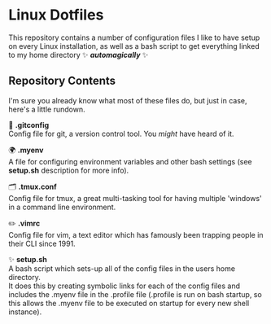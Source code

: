 # Linux Dotfiles
This repository contains a number of configuration files I like to have setup on every Linux installation, as well as a bash script to get everything linked to my home directory ✨ ***automagically*** ✨

## Repository Contents
I'm sure you already know what most of these files do, but just in case, here's a little rundown.

🔗 **.gitconfig**  
Config file for git, a version control tool. You *might* have heard of it.

🌍 **.myenv**  
A file for configuring environment variables and other bash settings (see **setup.sh** description for more info).

🗂️ **.tmux.conf**  
Config file for tmux, a great multi-tasking tool for having multiple 'windows' in a command line environment.

✏️ **.vimrc**  
Config file for vim, a text editor which has famously been trapping people in their CLI since 1991.

✨ **setup.sh**  
A bash script which sets-up all of the config files in the users home directory.  
It does this by creating symbolic links for each of the config files and includes the .myenv file in the .profile file (.profile is run on bash startup, so this allows the .myenv file to be executed on startup for every new shell instance).  
